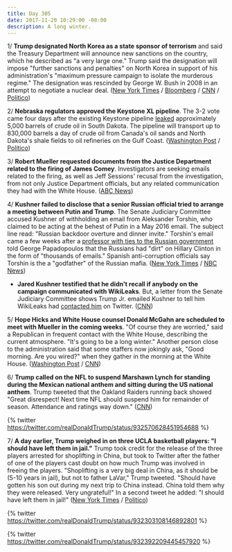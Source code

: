 ```yaml
---
title: Day 305
date: 2017-11-20 10:29:00 -08:00
description: A long winter.
---
```


1/ **Trump designated North Korea as a state sponsor of terrorism** and said the Treasury Department will announce new sanctions on the country, which he described as "a very large one." Trump said the designation will impose "further sanctions and penalties" on North Korea in support of his administration's "maximum pressure campaign to isolate the murderous regime." The designation was rescinded by George W. Bush in 2008 in an attempt to negotiate a nuclear deal. ([New York Times](https://www.nytimes.com/2017/11/20/us/politics/north-korea-trump-terror.html) / [Bloomberg](https://www.bloomberg.com/news/articles/2017-11-20/trump-says-u-s-will-designate-north-korea-a-state-sponsor-of-terror) / [CNN](https://www.cnn.com/2017/11/20/politics/trump-latest/index.html) / [Politico](https://www.politico.com/story/2017/11/20/trump-says-hell-designate-north-korea-as-state-sponsor-of-terrorism-250344))

2/ **Nebraska regulators approved the Keystone XL pipeline**. The 3-2 vote came four days after the existing Keystone pipeline [leaked](https://whatthefuckjusthappenedtoday.com/2017/11/16/day-301/#9-the-keystone-pipeline-was-shutdown) approximately 5,000 barrels of crude oil in South Dakota. The pipeline will transport up to 830,000 barrels a day of crude oil from Canada's oil sands and North Dakota's shale fields to oil refineries on the Gulf Coast. ([Washington Post](https://www.washingtonpost.com/news/energy-environment/wp/2017/11/20/keystone-xl-pipeline-gets-nebraskas-approval-clearing-a-key-hurdle-in-9-year-effort-and-allowing-trump-to-claim-a-win/) / [Politico](https://www.politico.com/story/2017/11/20/nebraska-approves-keystone-xl-pipeline-250341))

3/ **Robert Mueller requested documents from the Justice Department related to the firing of James Comey**. Investigators are seeking emails related to the firing, as well as Jeff Sessions' recusal from the investigation, from not only Justice Department officials, but any related communication they had with the White House. ([ABC News](http://abcnews.go.com/US/special-counsel-sends-wide-ranging-request-documents-justice/story?id=51261366))

4/ **Kushner failed to disclose that a senior Russian official tried to arrange a meeting between Putin and Trump**. The Senate Judiciary Committee accused Kushner of withholding an email from Aleksander Torshin, who claimed to be acting at the behest of Putin in a May 2016 email. The subject line read: "Russian backdoor overture and dinner invite." Torshin's email came a few weeks after a [professor with ties to the Russian government](https://whatthefuckjusthappenedtoday.com/2017/10/30/day-284/#2-trumps-former-foreign-policy-advis) told George Papadopoulos that the Russians had "dirt" on Hillary Clinton in the form of "thousands of emails." Spanish anti-corruption officials say Torshin is the a "godfather" of the Russian mafia. ([New York Times](https://www.nytimes.com/2017/11/17/us/politics/trump-russia-kushner.html) / [NBC News](https://www.nbcnews.com/news/us-news/kushner-failed-disclose-outreach-putin-ally-trump-campaign-n822021))

* **Jared Kushner testified that he didn't recall if anybody on the campaign communicated with WikiLeaks**. But, a letter from the Senate Judiciary Committee shows Trump Jr. emailed Kushner to tell him WikiLeaks had [contacted him](https://whatthefuckjusthappenedtoday.com/2017/11/16/day-301/#8-jared-kushner-forwarded-emails-abo) on Twitter. ([CNN](http://www.cnn.com/2017/11/17/politics/jared-kushner-july-testimony-did-not-recall-campaign-wikileaks-contact/index.html))

5/ **Hope Hicks and White House counsel Donald McGahn are scheduled to meet with Mueller in the coming weeks**. "Of course they are worried," said a Republican in frequent contact with the White House, describing the current atmosphere. "It's going to be a long winter." Another person close to the administration said that some staffers now jokingly ask, "Good morning. Are you wired?" when they gather in the morning at the White House. ([Washington Post](https://www.washingtonpost.com/politics/a-long-winter-white-house-aides-divided-over-scope-risks-of-russia-probe/2017/11/19/497557c0-cbba-11e7-b244-2d22ac912500_story.html) / [CNN](http://www.cnn.com/2017/11/20/politics/mueller-interviews-white-house-officials/index.html))

6/ **Trump called on the NFL to suspend Marshawn Lynch for standing during the Mexican national anthem and sitting during the US national anthem**. Trump tweeted that the Oakland Raiders running back showed "Great disrespect! Next time NFL should suspend him for remainder of season. Attendance and ratings way down." ([CNN](http://www.cnn.com/2017/11/20/politics/trump-twitter-marshawn-lynch/index.html))

{% twitter https://twitter.com/realDonaldTrump/status/932570628451954688 %}

7/ **A day earlier, Trump weighed in on three UCLA basketball players: "I should have left them in jail."** Trump took credit for the release of the three players arrested for shoplifting in China, but took to Twitter after the father of one of the players cast doubt on how much Trump was involved in freeing the players. "Shoplifting is a very big deal in China, as it should be (5-10 years in jail), but not to father LaVar," Trump tweeted. "Should have gotten his son out during my next trip to China instead. China told them why they were released. Very ungrateful!" In a second tweet he added: "I should have left them in jail!" ([New York Times](https://www.nytimes.com/2017/11/19/sports/lavar-ball-trump.html) / [Politico](https://www.politico.com/story/2017/11/19/trump-basketball-china-jail-248511))

{% twitter https://twitter.com/realDonaldTrump/status/932303108146892801 %}

{% twitter https://twitter.com/realDonaldTrump/status/932392209445457920 %}